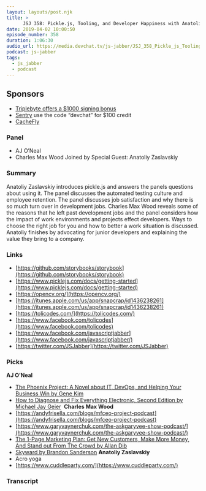 ```yaml
---
layout: layouts/post.njk
title: >
      JSJ 358: Pickle.js, Tooling, and Developer Happiness with Anatoliy Zaslavskiy
date: 2019-04-02 10:00:50
episode_number: 358
duration: 1:06:30
audio_url: https://media.devchat.tv/js-jabber/JSJ_358_Pickle_js_Tooling_and_Developer_Happiness_with_Anatoliy_Zaslavskiy.mp3
podcast: js-jabber
tags: 
  - js_jabber
  - podcast
---
```


## **Sponsors**

- [Triplebyte offers a $1000 signing bonus](https://triplebyte.com/jsjabber)
- [Sentry](https://sentry.io/) use the code “devchat” for $100 credit
- [CacheFly](https://www.cachefly.com/)

### **Panel**

- AJ O’Neal
- Charles Max Wood
Joined by Special Guest: Anatoliy Zaslavskiy
### **Summary**
Anatoliy Zaslavskiy introduces pickle.js and answers the panels questions about using it. The panel discusses the automated testing culture and employee retention. The panel discusses job satisfaction and why there is so much turn over in development jobs. Charles Max Wood reveals some of the reasons that he left past development jobs and the panel considers how the impact of work environments and projects effect developers. Ways to choose the right job for you and how to better a work situation is discussed. Anatoliy finishes by advocating for junior developers and explaining the value they bring to a company. 
### **Links**

- [https://github.com/storybooks/storybook](https://github.com/storybooks/storybook)
- [https://www.picklejs.com/docs/getting-started](https://www.picklejs.com/docs/getting-started)
- [https://opencv.org/](https://opencv.org/)
- [https://itunes.apple.com/us/app/snapcrap/id1436238261](https://itunes.apple.com/us/app/snapcrap/id1436238261)
- [https://tolicodes.com/](https://tolicodes.com/)
- [https://www.facebook.com/tolicodes](https://www.facebook.com/tolicodes)
- [https://www.facebook.com/javascriptjabber](https://www.facebook.com/javascriptjabber/)
- [https://twitter.com/JSJabber](https://twitter.com/JSJabber)

### **Picks**
 **AJ O’Neal**
- [The Phoenix Project: A Novel about IT, DevOps, and Helping Your Business Win by Gene Kim](https://www.amazon.com/Phoenix-Project-DevOps-Helping-Business/dp/0988262592/ref=as_li_ss_tl?ie=UTF8&qid=1548462018&sr=8-1&linkCode=ll1&tag=devchattv-20&linkId=f06bfe7482dca8bb751ed6d7cc86e2ab&language=en_US)
- [How to Diagnose and Fix Everything Electronic, Second Edition by Michael Jay Geier](https://www.amazon.com/How-Diagnose-Everything-Electronic-Second/dp/0071848290/ref=as_li_ss_tl?ie=UTF8&qid=1548462018&sr=8-1&linkCode=ll1&tag=devchattv-20&linkId=f06bfe7482dca8bb751ed6d7cc86e2ab&language=en_US)&nbsp;
**Charles Max Wood**
- [https://andyfrisella.com/blogs/mfceo-project-podcast](https://andyfrisella.com/blogs/mfceo-project-podcast)
- [https://www.garyvaynerchuk.com/the-askgaryvee-show-podcast/](https://www.garyvaynerchuk.com/the-askgaryvee-show-podcast/)
- [The 1-Page Marketing Plan: Get New Customers, Make More Money, And Stand out From The Crowd by Allan Dib](https://www.amazon.com/1-Page-Marketing-Plan-Customers-Money/dp/1989025013/ref=as_li_ss_tl?ie=UTF8&qid=1548462018&sr=8-1&linkCode=ll1&tag=devchattv-20&linkId=f06bfe7482dca8bb751ed6d7cc86e2ab&language=en_US)
- [Skyward by Brandon Sanderson](https://www.amazon.com/Skyward-Brandon-Sanderson/dp/0399555773/ref=as_li_ss_tl?ie=UTF8&qid=1548462018&sr=8-1&linkCode=ll1&tag=devchattv-20&linkId=f06bfe7482dca8bb751ed6d7cc86e2ab&language=en_US)
**Anatoliy Zaslavskiy**
- Acro yoga
- [https://www.cuddleparty.com/](https://www.cuddleparty.com/)


### Transcript


